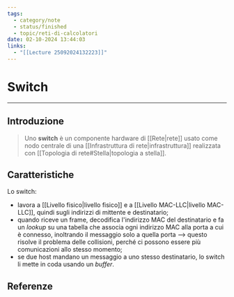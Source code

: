 ```yaml
---
tags:
  - category/note
  - status/finished
  - topic/reti-di-calcolatori
date: 02-10-2024 13:44:03
links:
  - "[[Lecture 25092024132223]]"
---
```

# Switch
---
## Introduzione
> Uno **switch** è un componente hardware di [[Rete|rete]] usato come nodo centrale di una [[Infrastruttura di rete|infrastruttura]] realizzata con [[Topologia di rete#Stella|topologia a stella]].

## Caratteristiche
Lo switch:
- lavora a [[Livello fisico|livello fisico]] e a [[Livello MAC-LLC|livello MAC-LLC]], quindi sugli indirizzi di mittente e destinatario;
- quando riceve un frame, decodifica l'indirizzo MAC del destinatario e fa un _lookup_ su una tabella che associa ogni indirizzo MAC alla porta a cui è connesso, inoltrando il messaggio solo a quella porta --> questo risolve il problema delle collisioni, perché ci possono essere più comunicazioni allo stesso momento;
- se due host mandano un messaggio a uno stesso destinatario, lo switch li mette in coda usando un _buffer_.

## Referenze